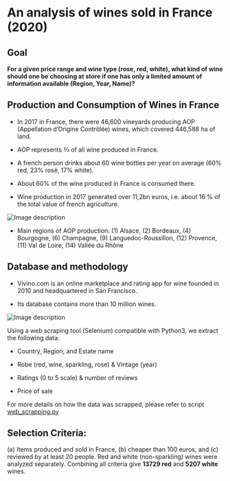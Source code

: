 # An analysis of wines sold in France (2020)

## Goal

**For a given price range and wine type (rose, red, white), what kind of wine should one be choosing at store if one has only a limited amount of information available (Region, Year, Name)?**

## Production and Consumption of Wines in France

- In 2017 in France, there were 46,600 vineyards producing AOP (Appellation d’Origine Contrôlée) wines, which covered 446,588 ha of land.

- AOP represents ⅔ of all wine produced in France.

- A french person drinks about 60 wine bottles per year on average (60% red, 23% rosé, 17% white).

- About 60% of the wine produced in France is consumed there.

- Wine production in 2017 generated over 11,2bn euros, i.e. about 16 % of the total value of french agriculture.

![Image description](https://github.com/xlevine/Wine_Analysis/blob/master/plots/carte_vin_france_petit.jpg)

- Main regions of AOP production: (1) Alsace, (2) Bordeaux, (4) Bourgogne, (6) Champagne, (9) Languedoc-Roussillon, (12) Provence, (11) Val de Loire, (14) Vallée du Rhône

## Database and methodology

- Vivino.com is an online marketplace and rating app for wine founded in 2010 and headquartered in San Francisco.

- Its database contains more than 10 million wines.

![Image description](https://github.com/xlevine/Wine_Analysis/blob/master/plots/Vivino_screen.png)

Using a web scraping tool (Selenium) compatible with Python3, we extract the following data:

- Country, Region, and Estate name

- Robe (red, wine, sparkling, rose) & Vintage (year)

- Ratings (0 to 5 scale) & number of reviews

- Price of sale

For more details on how the data was scrapped, please refer to script [web_scrapping.py](https://github.com/xlevine/Wine_Analysis/blob/master/web_scraping.py)

## Selection Criteria: 

(a) Items produced and sold in France, (b) cheaper than 100 euros, and (c) reviewed by at least 20 people. Red and white (non-sparkling) wines were analyzed separately. Combining all criteria give **13729 red** and **5207 white** wines.
